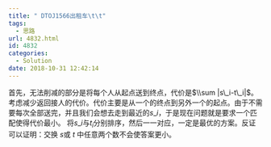 ```yaml
---
title: " DTOJ1566出租车\t\t"
tags:
  - 思路
url: 4832.html
id: 4832
categories:
  - Solution
date: 2018-10-31 12:42:14
---
```


首先，无法削减的部分是将每个人从起点送到终点，代价是$\\sum |s\_i-t\_i|$。 考虑减少返回接人的代价。代价主要是从一个的终点到另外一个的起点。由于不需要每次全部送完，并且我们会想去走到最近的$s\_i$，于是现在问题就是要求一个匹配使得代价最小。 将$s\_i$与$t_i$分别排序，然后一一对应，一定是最优的方案。反证可以证明：交换 $s$或 $t$ 中任意两个数不会使答案更小。